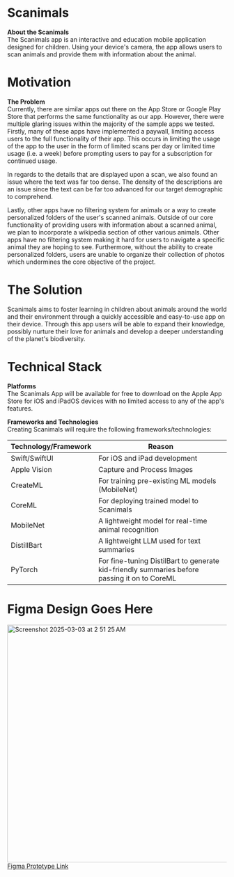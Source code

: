 # Scanimals
**About the Scanimals** <br/>
The Scanimals app is an interactive and education mobile application designed for children. Using your device's camera, the app allows users to scan animals and provide them with information about the animal.

# Motivation
**The Problem** <br/>
Currently, there are similar apps out there on the App Store or Google Play Store that performs the same functionality as our app. However, there were multiple glaring issues within the majority of the sample apps we tested. Firstly, many of these apps have implemented a paywall, limiting access users to the full functionality of their app. This occurs in limiting the usage of the app to the user in the form of limited scans per day or limited time usage (i.e. a week) before prompting users to pay for a subscription for continued usage. 

In regards to the details that are displayed upon a scan, we also found an issue where the text was far too dense. The density of the descriptions are an issue since the text can be far too advanced for our target demographic to comprehend. 

Lastly, other apps have no filtering system for animals or a way to create personalized folders of the user's scanned animals. Outside of our core functionality of providing users with information about a scanned animal, we plan to incorporate a wikipedia section of other various animals. Other apps have no filtering system making it hard for users to navigate a specific animal they are hoping to see. Furthermore, without the ability to create personalized folders, users are unable to organize their collection of photos which undermines the core objective of the project.

# The Solution
Scanimals aims to foster learning in children about animals around the world and their environment through a quickly accessible and easy-to-use app on their device. Through this app users will be able to expand their knowledge, possibly nurture their love for animals and develop a deeper understanding of the planet's biodiversity.

# Technical Stack
**Platforms** <br/>
The Scanimals App will be available for free to download on the Apple App Store for iOS and iPadOS devices with no limited access to any of the app's features.

**Frameworks and Technologies** <br/>
Creating Scanimals will require the following frameworks/technologies:

| Technology/Framework                     | Reason                                           |
|-------------------------|------------------------------------------------|
| Swift/SwiftUI    | For iOS and iPad development                                        |
| Apple Vision   | Capture and Process Images |
| CreateML   | For training pre-existing ML models (MobileNet) |
| CoreML   | For deploying trained model to Scanimals |
| MobileNet   | A lightweight model for real-time animal recognition |
| DistillBart   | A lightweight LLM used for text summaries |
| PyTorch   | For fine-tuning DistilBart to generate kid-friendly summaries before passing it on to CoreML |
# Figma Design Goes Here
<img width="546" alt="Screenshot 2025-03-03 at 2 51 25 AM" src="https://github.com/user-attachments/assets/ed4d2b89-a1aa-4554-94c0-43c027c47c03" /> <br/>
[Figma Prototype Link](https://www.figma.com/proto/OGS4zwWZQ2sKZuKfFR3UzZ/Scanimal?node-id=1-3&p=f&t=Dhormxor4JGluUcQ-1&scaling=scale-down&content-scaling=fixed&page-id=0%3A1&starting-point-node-id=1%3A3)
